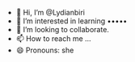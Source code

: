 - 👋 Hi, I’m @Lydianbiri
- 👀 I’m interested in learning
•••••
- 💞️ I’m looking to collaborate.
- 📫 How to reach me ...
- 😄 Pronouns: she


<!---
Lydianbiri/Lydianbiri is a ✨ special ✨ repository because its `README.md` (this file) appears on your GitHub profile.
You can click the Preview link to take a look at your changes.
--->
